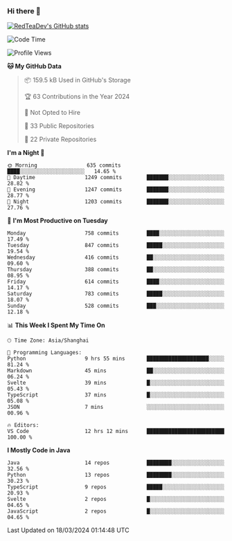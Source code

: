 ### Hi there 👋

<!--
**RedTeaDev/RedTeaDev** is a ✨ _special_ ✨ repository because its `README.md` (this file) appears on your GitHub profile.

Here are some ideas to get you started:

- 🔭 I’m currently working on ...
- 🌱 I’m currently learning ...
- 👯 I’m looking to collaborate on ...
- 🤔 I’m looking for help with ...
- 💬 Ask me about ...
- 📫 How to reach me: ...
- 😄 Pronouns: ...
- ⚡ Fun fact: ...
-->

<!--
[![wakatime](https://wakatime.com/badge/user/6b101ed0-04c0-4490-9283-eb61f2efff96.svg)](https://wakatime.com/@6b101ed0-04c0-4490-9283-eb61f2efff96)
!-->

[![RedTeaDev's GitHub stats](https://github-readme-stats.vercel.app/api?username=RedTeaDev)](https://github.com/anuraghazra/github-readme-stats)
<!--
[![willianrod's wakatime stats](https://github-readme-stats.vercel.app/api/wakatime?username=RedTeaDev)](https://github.com/anuraghazra/github-readme-stats)
!-->
<!--START_SECTION:waka-->
![Code Time](http://img.shields.io/badge/Code%20Time-2%2C105%20hrs%2027%20mins-blue)

![Profile Views](http://img.shields.io/badge/Profile%20Views-3-blue)

**🐱 My GitHub Data** 

> 📦 159.5 kB Used in GitHub's Storage 
 > 
> 🏆 63 Contributions in the Year 2024
 > 
> 🚫 Not Opted to Hire
 > 
> 📜 33 Public Repositories 
 > 
> 🔑 22 Private Repositories 
 > 
**I'm a Night 🦉** 

```text
🌞 Morning                635 commits         ████░░░░░░░░░░░░░░░░░░░░░   14.65 % 
🌆 Daytime                1249 commits        ███████░░░░░░░░░░░░░░░░░░   28.82 % 
🌃 Evening                1247 commits        ███████░░░░░░░░░░░░░░░░░░   28.77 % 
🌙 Night                  1203 commits        ███████░░░░░░░░░░░░░░░░░░   27.76 % 
```
📅 **I'm Most Productive on Tuesday** 

```text
Monday                   758 commits         ████░░░░░░░░░░░░░░░░░░░░░   17.49 % 
Tuesday                  847 commits         █████░░░░░░░░░░░░░░░░░░░░   19.54 % 
Wednesday                416 commits         ██░░░░░░░░░░░░░░░░░░░░░░░   09.60 % 
Thursday                 388 commits         ██░░░░░░░░░░░░░░░░░░░░░░░   08.95 % 
Friday                   614 commits         ████░░░░░░░░░░░░░░░░░░░░░   14.17 % 
Saturday                 783 commits         █████░░░░░░░░░░░░░░░░░░░░   18.07 % 
Sunday                   528 commits         ███░░░░░░░░░░░░░░░░░░░░░░   12.18 % 
```


📊 **This Week I Spent My Time On** 

```text
🕑︎ Time Zone: Asia/Shanghai

💬 Programming Languages: 
Python                   9 hrs 55 mins       ████████████████████░░░░░   81.24 % 
Markdown                 45 mins             ██░░░░░░░░░░░░░░░░░░░░░░░   06.24 % 
Svelte                   39 mins             █░░░░░░░░░░░░░░░░░░░░░░░░   05.43 % 
TypeScript               37 mins             █░░░░░░░░░░░░░░░░░░░░░░░░   05.08 % 
JSON                     7 mins              ░░░░░░░░░░░░░░░░░░░░░░░░░   00.96 % 

🔥 Editors: 
VS Code                  12 hrs 12 mins      █████████████████████████   100.00 % 
```

**I Mostly Code in Java** 

```text
Java                     14 repos            ████████░░░░░░░░░░░░░░░░░   32.56 % 
Python                   13 repos            ████████░░░░░░░░░░░░░░░░░   30.23 % 
TypeScript               9 repos             █████░░░░░░░░░░░░░░░░░░░░   20.93 % 
Svelte                   2 repos             █░░░░░░░░░░░░░░░░░░░░░░░░   04.65 % 
JavaScript               2 repos             █░░░░░░░░░░░░░░░░░░░░░░░░   04.65 % 
```




 Last Updated on 18/03/2024 01:14:48 UTC
<!--END_SECTION:waka-->



